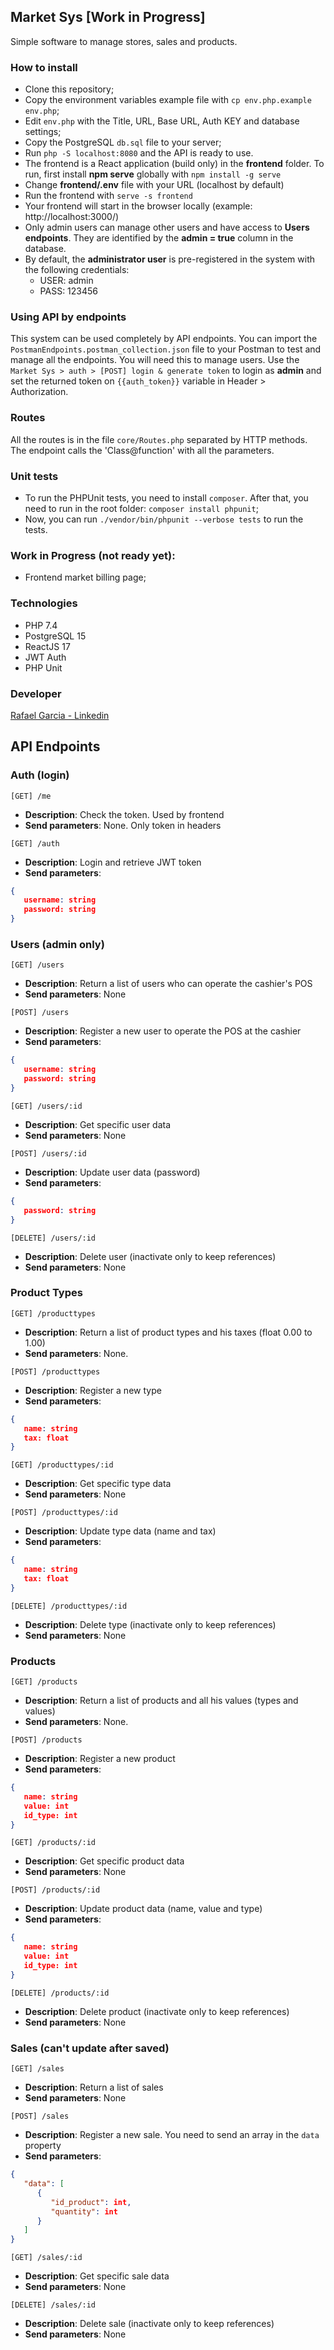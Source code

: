 ## Market Sys [Work in Progress]

Simple software to manage stores, sales and products.

### How to install

- Clone this repository;
- Copy the environment variables example file with `cp env.php.example env.php`;
- Edit `env.php` with the Title, URL, Base URL, Auth KEY and database settings;
- Copy the PostgreSQL `db.sql` file to your server;
- Run `php -S localhost:8080` and the API is ready to use.
- The frontend is a React application (build only) in the **frontend** folder. To run, first install **npm serve** globally with ```npm install -g serve```
- Change **frontend/.env** file with your URL (localhost by default)
- Run the frontend with ```serve -s frontend```
- Your frontend will start in the browser locally (example: http://localhost:3000/)
- Only admin users can manage other users and have access to **Users endpoints**. They are identified by the **admin = true** column in the database.
- By default, the **administrator user** is pre-registered in the system with the following credentials:
  *  USER: admin
  *  PASS: 123456

### Using API by endpoints

This system can be used completely by API endpoints.
You can import the `PostmanEndpoints.postman_collection.json` file to your Postman to test and manage all the endpoints.
You will need this to manage users.
Use the `Market Sys > auth > [POST] login & generate token` to login as **admin** and set the returned token on `{{auth_token}}` variable in Header > Authorization.

### Routes

All the routes is in the file `core/Routes.php` separated by HTTP methods. The endpoint calls the 'Class@function' with all the parameters.

### Unit tests

- To run the PHPUnit tests, you need to install `composer`. After that, you need to run in the root folder: `composer install phpunit`;
- Now, you can run `./vendor/bin/phpunit --verbose tests` to run the tests.

### Work in Progress (not ready yet):

-  Frontend market billing page;

### Technologies

* PHP 7.4
* PostgreSQL 15
* ReactJS 17
* JWT Auth
* PHP Unit

### Developer

[Rafael Garcia - Linkedin](https://www.linkedin.com/in/rafaelrrgarcia/)

## API Endpoints

### Auth (login)

```[GET] /me```
*  **Description**: Check the token. Used by frontend
*  **Send parameters**: None. Only token in headers

```[GET] /auth```
*  **Description**: Login and retrieve JWT token
*  **Send parameters**: 

```json
{
   username: string
   password: string
}
```

### Users (admin only)

```[GET] /users```
*  **Description**: Return a list of users who can operate the cashier's POS
*  **Send parameters**: None

```[POST] /users```
*  **Description**: Register a new user to operate the POS at the cashier
*  **Send parameters**:

```json
{
   username: string
   password: string
}
```

```[GET] /users/:id```
*  **Description**: Get specific user data
*  **Send parameters**: None

```[POST] /users/:id```
*  **Description**: Update user data (password)
*  **Send parameters**:

```json
{
   password: string
}
```

```[DELETE] /users/:id```
*  **Description**: Delete user (inactivate only to keep references)
*  **Send parameters**: None

### Product Types

```[GET] /producttypes```
*  **Description**: Return a list of product types and his taxes (float 0.00 to 1.00)
*  **Send parameters**: None.

```[POST] /producttypes```
*  **Description**: Register a new type
*  **Send parameters**:

```json
{
   name: string
   tax: float
}
```

```[GET] /producttypes/:id```
*  **Description**: Get specific type data
*  **Send parameters**: None

```[POST] /producttypes/:id```
*  **Description**: Update type data (name and tax)
*  **Send parameters**:

```json
{
   name: string
   tax: float
}
```

```[DELETE] /producttypes/:id```
*  **Description**: Delete type (inactivate only to keep references)
*  **Send parameters**: None

### Products

```[GET] /products```
*  **Description**: Return a list of products and all his values (types and values)
*  **Send parameters**: None.

```[POST] /products```
*  **Description**: Register a new product
*  **Send parameters**:

```json
{
   name: string
   value: int
   id_type: int
}
```

```[GET] /products/:id```
*  **Description**: Get specific product data
*  **Send parameters**: None

```[POST] /products/:id```
*  **Description**: Update product data (name, value and type)
*  **Send parameters**:

```json
{
   name: string
   value: int
   id_type: int
}
```

```[DELETE] /products/:id```
*  **Description**: Delete product (inactivate only to keep references)
*  **Send parameters**: None

### Sales (can't update after saved)

```[GET] /sales```
*  **Description**: Return a list of sales
*  **Send parameters**: None

```[POST] /sales```
*  **Description**: Register a new sale. You need to send an array in the `data` property
*  **Send parameters**:

```json
{ 
   "data": [
      {
         "id_product": int,
         "quantity": int
      }
   ]
}
```

```[GET] /sales/:id```
*  **Description**: Get specific sale data
*  **Send parameters**: None

```[DELETE] /sales/:id```
*  **Description**: Delete sale (inactivate only to keep references)
*  **Send parameters**: None